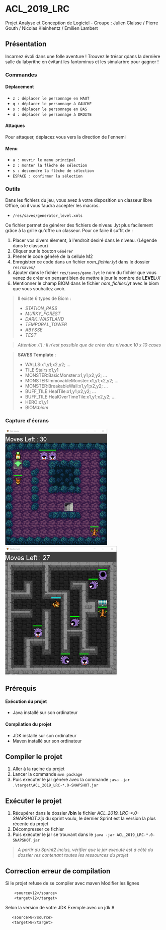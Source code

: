# ACL_2019_LRC
Projet Analyse et Conception de Logiciel - Groupe : Julien Claisse / Pierre Gouth / Nicolas Kleinhentz / Emilien Lambert

## Présentation

Incarnez évoli dans une folle aventure ! Trouvez le trésor qdans la dernière salle du labyrithe en évitant les fantominus et les simularbre pour gagner !

### Commandes

#### Déplacement

- `z : déplacer le personnage en HAUT`
- `q : déplacer le personnage à GAUCHE`
- `s : déplacer le personnage en BAS`
- `d : déplacer le personnage à DROITE`

#### Attaques

Pour attaquer, déplacez vous vers la direction de l'ennemi

#### Menu
- `a : ouvrir le menu principal`
- `z : monter la flèche de sélection`
- `s : descendre la flèche de sélection`
- `ESPACE : confirmer la sélection`

### Outils

Dans les fichiers du jeu, vous avez à votre disposition un classeur libre Office, où il vous faudra accepter les macros.

- `/res/saves/generator_level.xmls`

Ce fichier permet de générer des fichiers de niveau .lyt plus facilement grâce à la grille qu'offre un classeur.
Pour ce faire il suffit de : 

1. Placer vos divers élement, à l'endroit desiré dans le niveau. (Légende dans le classeur)
2. Cliquer sur le bouton `Générer` 
3. Prener le code généré de la cellule M2
4. Enregistrer ce code dans un fichier *nom_fichier.lyt* dans le dossier `res/saves/`
5. Ajouter dans le fichier `res/saves/game.lyt`  le nom du fichier que vous venez de créer en pensant bien de mettre à jour le nombre de __LEVEL:__*X*
6. Mentionner le champ BIOM dans le fichier *nom_fichier.lyt* avec le biom que vous souhaitez avoir.
> Il existe 6 types de Biom :
> - *STATION_PASS*
> - *MURKY_FOREST*
> - *DARK_WASTLAND*
> - *TEMPORAL_TOWER*
> - *ABYSSE*
> - *TEST*

> *Attention /!\ : Il n'est possible que de créer des niveaux 10 x 10 cases*

> **SAVES Template** :
> - WALLS:x1,y1;x2,y2; ...
> - TILE:Stairs:x1,y1
> - MONSTER:BasicMonster:x1,y1;x2,y2; ...
> - MONSTER:ImmovableMonster:x1,y1;x2,y2; ...
> - MONSTER:BreakableWall:x1,y1;x2,y2; ...
> - BUFF_TILE:HealTile:x1,y1;x2,y2; ...
> - BUFF_TILE:HealOverTimeTile:x1,y1;x2,y2; ...
> - HERO:x1,y1
> - BIOM:*biom*


### Capture d'écrans
![GitHub Logo](/img/murky.png)
![GitHub Logo](/img/temporal.png)

## Prérequis
#### Exécution du projet
- Java installé sur son ordinateur
#### Compilation du projet
- JDK installé sur son ordinateur 
- Maven installé sur son ordinateur

## Compiler le projet
1. Aller à la racine du projet
2. Lancer la commande `mvn package`
3. Puis executer le jar généré avec la commande `java -jar .\target\ACL_2019_LRC-*.0-SNAPSHOT.jar`

## Exécuter le projet 
1. Récupérer dans le dossier **/bin** le fichier *ACL_2019_LRC-\*.0-SNAPSHOT.zip* du sprint voulu, le dernier Sprint est la version la plus récente du projet
2. Décompresser ce fichier
3. Puis exécuter le jar se trouvant dans le  `java -jar ACL_2019_LRC-*.0-SNAPSHOT.jar`

> *A partir du Sprint2 inclus, vérifier que le jar executé est à côté du dossier *res* contenant toutes les ressources du projet*

## Correction erreur de compilation
Si le projet refuse de se compiler avec maven
Modifier les lignes 
```    
    <source>12</source>
    <target>12</target>
 ```
 Selon la version de votre JDK
 Exemple avec un jdk 8
 ```    
    <source>8</source>
    <target>8</target>
 ```
 
